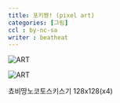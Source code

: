 ```yaml
---
title: 포키쨩! (pixel art)
categories: [그림]
ccl : by-nc-sa
writer : beatheat
---
```


![ART](https://cdn.discordapp.com/attachments/987651683687481394/1052280594278666240/pocky.gif)

![ART](https://cdn.discordapp.com/attachments/987651683687481394/1052280594572247160/POCKY-DRAGON2.gif)

쵸비땅노코토스키스기 128x128(x4)